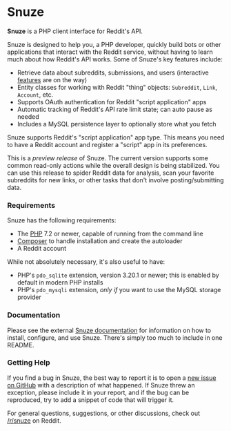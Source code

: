 # Snuze

**Snuze** is a PHP client interface for Reddit's API.

Snuze is designed to help you, a PHP developer, quickly build bots or other
applications that interact with the Reddit service, without having to learn
much about how Reddit's API works. Some of Snuze's key features include:

* Retrieve data about subreddits, submissions, and users (interactive [features](https://snuze.shaunc.com/#feature-roadmap) are on the way)
* Entity classes for working with Reddit "thing" objects: `Subreddit`, `Link`, `Account`, etc.
* Supports OAuth authentication for Reddit "script application" apps
* Automatic tracking of Reddit's API rate limit state; can auto pause as needed
* Includes a MySQL persistence layer to optionally store what you fetch

Snuze supports Reddit's "script application" app type. This means you need to
have a Reddit account and register a "script" app in its preferences.

This is a *preview release* of Snuze. The current version supports some common
read-only actions while the overall design is being stabilized. You can use this
release to spider Reddit data for analysis, scan your favorite subreddits
for new links, or other tasks that don't involve posting/submitting data.

### Requirements

Snuze has the following requirements:

* The [PHP](https://www.php.net/downloads.php) 7.2 or newer, capable of running from the command line
* [Composer](https://getcomposer.org/download/) to handle installation and create the autoloader
* A Reddit account

While not absolutely necessary, it's also useful to have:

* PHP's `pdo_sqlite` extension, version 3.20.1 or newer; this is enabled by default in modern PHP installs
* PHP's `pdo_mysqli` extension, *only if* you want to use the MySQL storage provider

### Documentation

Please see the external [Snuze documentation](https://snuze.shaunc.com/) for
information on how to install, configure, and use Snuze. There's simply too much
to include in one README.

### Getting Help

If you find a bug in Snuze, the best way to report it is to open a
[new issue on GitHub](https://github.com/snuze/snuze/issues) with a
description of what happened. If Snuze threw an exception, please include it
in your report, and if the bug can be reproduced, try to add a snippet of code
that will trigger it.

For general questions, suggestions, or other discussions, check out
[/r/snuze](https://reddit.com/r/snuze/) on Reddit.
